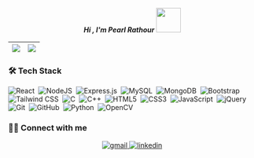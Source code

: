 <p align="center">
	<i><b> Hi , I'm Pearl Rathour </b></i>
	<img src="https://media.giphy.com/media/VgCDAzcKvsR6OM0uWg/giphy.gif" width="50" />
<!-- 	<img src="https://media.giphy.com/media/7j2hfyeVcDtf2/giphy.gif" width="50" /> -->
</p>

<!--
<p align="center">
  <a href="https://github.com/DenverCoder1/readme-typing-svg"><img src="https://readme-typing-svg.herokuapp.com?lines=MERN+Stack+Developer;Competitive+Programmer;Codechef%20(Highest%20rating%201655);SIH+2022+Finalist;DS%20|%20Algorithms%20|%20OOPS%20;ECE+Student&center=true&width=500&height=50&color=50C878"></a>
</p>
<br>

<!--
<p align="left">
 <img src="https://github-readme-stats.vercel.app/api/top-langs/?username=pearlrathour&hide=TeX&layout=compact&theme=midnight-purple&&hide_border=false&&count_private=true"/>
</p>
-->

|<img src="https://github-readme-stats.vercel.app/api?username=pearlrathour&&show_icons=true&&hide_border=false&&theme=midnight-purple&&count_private=true"/>|<img src="https://github-readme-streak-stats.herokuapp.com/?user=pearlrathour&&theme=midnight-purple&&hide_border=false&&show_icons=true"/>|
|---|---|

### 🛠 Tech Stack
![React](https://img.shields.io/badge/react-%23121011.svg?style=for-the-badge&logo=react&logoColor=%2361DAFB)&nbsp;
![NodeJS](https://img.shields.io/badge/node.js-%23121011?style=for-the-badge&logo=node.js&logoColor=white)&nbsp;
![Express.js](https://img.shields.io/badge/express.js-%23121011.svg?style=for-the-badge&logo=express&logoColor=%2361DAFB)&nbsp;
![MySQL](https://img.shields.io/badge/mysql-%23121011.svg?style=for-the-badge&logo=mysql&logoColor=white)&nbsp;
![MongoDB](https://img.shields.io/badge/MongoDB-%23121011.svg?style=for-the-badge&logo=mongodb&logoColor=white)&nbsp;
![Bootstrap](https://img.shields.io/badge/bootstrap-%23121011.svg?style=for-the-badge&logo=bootstrap&logoColor=white)&nbsp;
![Tailwind CSS](https://img.shields.io/badge/-TailwindCSS-%23121011?&style=for-the-badge&logo=tailwindcss&logoColor=white)&nbsp;
![C](https://img.shields.io/badge/c-%23121011.svg?style=for-the-badge&logo=c&logoColor=white)&nbsp;
![C++](https://img.shields.io/badge/c++-%23121011.svg?style=for-the-badge&logo=c%2B%2B&logoColor=white)&nbsp;
![HTML5](https://img.shields.io/badge/html5-%23121011.svg?style=for-the-badge&logo=html5&logoColor=white)&nbsp;
![CSS3](https://img.shields.io/badge/css3-%23121011.svg?style=for-the-badge&logo=css3&logoColor=white)&nbsp;
![JavaScript](https://img.shields.io/badge/javascript-%23121011.svg?style=for-the-badge&logo=javascript&logoColor=%23F7DF1E)&nbsp;
![jQuery](https://img.shields.io/badge/jquery-%23121011.svg?style=for-the-badge&logo=jquery&logoColor=white)&nbsp;
![Git](https://img.shields.io/badge/git-%23121011.svg?style=for-the-badge&logo=git&logoColor=white)&nbsp;
![GitHub](https://img.shields.io/badge/github-%23121011.svg?style=for-the-badge&logo=github&logoColor=white)&nbsp;
![Python](https://img.shields.io/badge/python-%23121011?style=for-the-badge&logo=python&logoColor=ffdd54)&nbsp;
![OpenCV](https://img.shields.io/badge/opencv-%23121011.svg?style=for-the-badge&logo=opencv&logoColor=white)&nbsp;
<br>




### 🤝🏻 Connect with me
<p align="center">
	<a href="mailto:pearl.rathour33@gmail.com" target="_blank">
		<img src=https://img.shields.io/badge/gmail-%2300acee.svg?color=D14836&style=for-the-badge&logo=gmail&logoColor=white alt=gmail style="margin-bottom: 5px;" />
	</a>
	<a href="https://www.linkedin.com/in/pearlrathour/" target="_blank">
		<img src=https://img.shields.io/badge/linkedin-%2300acee.svg?color=%230077B5&style=for-the-badge&logo=linkedin&logoColor=white alt=linkedin style="margin-bottom: 5px;" />
	</a>
</p>

<!-- 
### ⚙️ &nbsp;My Competitive Programming Profiles
<p align="center">
	<a href="https://www.codechef.com/users/pearlrathour">
	<img src=https://img.shields.io/badge/codechef-%2300acee.svg?color=1DA1F2&style=for-the-badge&logo=codechef&logoColor=white alt=codechef style="margin-bottom: 5px;" />
	<a href="https://leetcode.com/PearlRathour/">
	<img src=https://img.shields.io/badge/leetcode-%2300acee.svg?color=C13584&style=for-the-badge&logo=leetcode&logoColor=white alt=leetcode style="margin-bottom: 5px;" />
	</a>
	<a href=https://auth.geeksforgeeks.org/user/pearlrathour33/>
	<img src=https://img.shields.io/badge/geeksforgeeks-%2300acee.svg?color=1DA1F2&style=for-the-badge&logo=geeksforgeeks&logoColor=white alt=geeksforgeeks style="margin-bottom: 5px;" />
	</a>
</p> 
--!>
